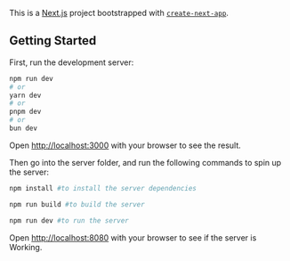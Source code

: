 This is a [Next.js](https://nextjs.org/) project bootstrapped with [`create-next-app`](https://github.com/vercel/next.js/tree/canary/packages/create-next-app).

## Getting Started

First, run the development server:

```bash
npm run dev
# or
yarn dev
# or
pnpm dev
# or
bun dev
```

Open [http://localhost:3000](http://localhost:3000) with your browser to see the result.

Then go into the server folder, and run the following commands to spin up the server:

```bash
npm install #to install the server dependencies
```
```bash
npm run build #to build the server
```

```bash
npm run dev #to run the server
````

Open [http://localhost:8080](http://localhost:8080) with your browser to see if the server is Working.
